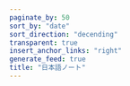 ```yaml
---
paginate_by: 50
sort_by: "date"
sort_direction: "decending"
transparent: true
insert_anchor_links: "right"
generate_feed: true
title: "日本語ノート"
---
```

